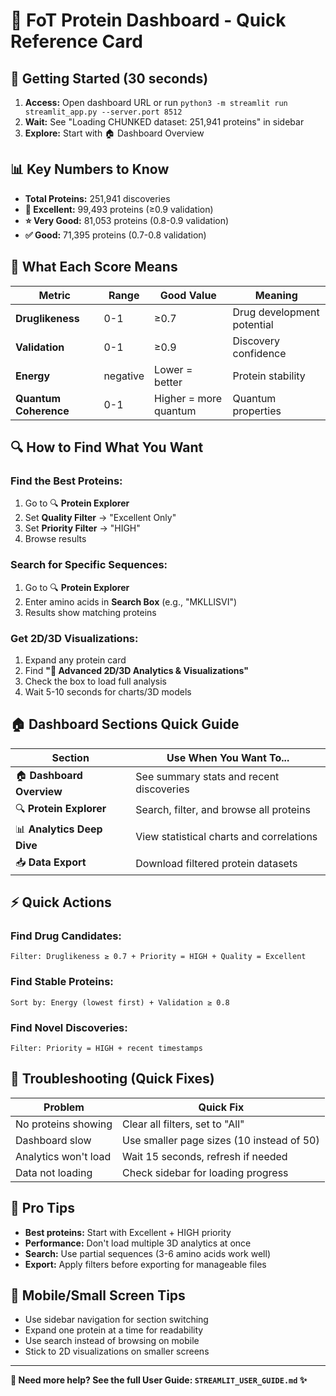 # 🧬 FoT Protein Dashboard - Quick Reference Card

## 🚀 Getting Started (30 seconds)
1. **Access:** Open dashboard URL or run `python3 -m streamlit run streamlit_app.py --server.port 8512`
2. **Wait:** See "Loading CHUNKED dataset: 251,941 proteins" in sidebar
3. **Explore:** Start with 🏠 Dashboard Overview

## 📊 Key Numbers to Know
- **Total Proteins:** 251,941 discoveries
- **🌟 Excellent:** 99,493 proteins (≥0.9 validation)
- **⭐ Very Good:** 81,053 proteins (0.8-0.9 validation)  
- **✅ Good:** 71,395 proteins (0.7-0.8 validation)

## 🎯 What Each Score Means
| Metric | Range | Good Value | Meaning |
|--------|-------|------------|---------|
| **Druglikeness** | 0-1 | ≥0.7 | Drug development potential |
| **Validation** | 0-1 | ≥0.9 | Discovery confidence |
| **Energy** | negative | Lower = better | Protein stability |
| **Quantum Coherence** | 0-1 | Higher = more quantum | Quantum properties |

## 🔍 How to Find What You Want

### **Find the Best Proteins:**
1. Go to 🔍 **Protein Explorer**
2. Set **Quality Filter** → "Excellent Only"
3. Set **Priority Filter** → "HIGH"
4. Browse results

### **Search for Specific Sequences:**
1. Go to 🔍 **Protein Explorer**  
2. Enter amino acids in **Search Box** (e.g., "MKLLISVI")
3. Results show matching proteins

### **Get 2D/3D Visualizations:**
1. Expand any protein card
2. Find **"🔬 Advanced 2D/3D Analytics & Visualizations"**
3. Check the box to load full analysis
4. Wait 5-10 seconds for charts/3D models

## 🏠 Dashboard Sections Quick Guide

| Section | Use When You Want To... |
|---------|------------------------|
| 🏠 **Dashboard Overview** | See summary stats and recent discoveries |
| 🔍 **Protein Explorer** | Search, filter, and browse all proteins |
| 📊 **Analytics Deep Dive** | View statistical charts and correlations |
| 📥 **Data Export** | Download filtered protein datasets |

## ⚡ Quick Actions

### **Find Drug Candidates:**
```
Filter: Druglikeness ≥ 0.7 + Priority = HIGH + Quality = Excellent
```

### **Find Stable Proteins:**
```
Sort by: Energy (lowest first) + Validation ≥ 0.8
```

### **Find Novel Discoveries:**
```
Filter: Priority = HIGH + recent timestamps
```

## 🚨 Troubleshooting (Quick Fixes)

| Problem | Quick Fix |
|---------|-----------|
| No proteins showing | Clear all filters, set to "All" |
| Dashboard slow | Use smaller page sizes (10 instead of 50) |
| Analytics won't load | Wait 15 seconds, refresh if needed |
| Data not loading | Check sidebar for loading progress |

## 🎯 Pro Tips
- **Best proteins:** Start with Excellent + HIGH priority
- **Performance:** Don't load multiple 3D analytics at once
- **Search:** Use partial sequences (3-6 amino acids work well)
- **Export:** Apply filters before exporting for manageable files

## 📱 Mobile/Small Screen Tips
- Use sidebar navigation for section switching
- Expand one protein at a time for readability
- Use search instead of browsing on mobile
- Stick to 2D visualizations on smaller screens

---
**🧬 Need more help? See the full User Guide: `STREAMLIT_USER_GUIDE.md` ✨**
